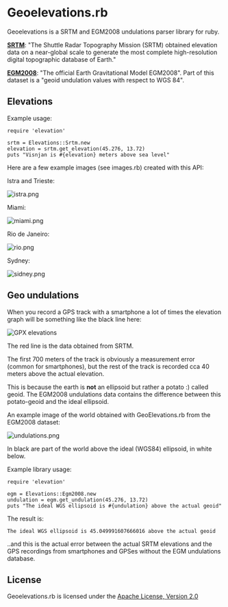 # Geoelevations.rb

Geoelevations is a SRTM and EGM2008 undulations parser library for ruby.

[**SRTM**](http://www2.jpl.nasa.gov/srtm/): "The Shuttle Radar Topography Mission (SRTM) obtained elevation data on a near-global scale to generate the most complete high-resolution digital topographic database of Earth."

[**EGM2008**](http://earth-info.nga.mil/GandG/wgs84/gravitymod/egm2008/egm08_wgs84.html): "The official Earth Gravitational Model EGM2008". Part of this dataset is a "geoid undulation values with respect to WGS 84".

## Elevations

Example usage:

    require 'elevation'

    srtm = Elevations::Srtm.new
    elevation = srtm.get_elevation(45.276, 13.72)
    puts "Visnjan is #{elevation} meters above sea level"

Here are a few example images (see images.rb) created with this API:

Istra and Trieste:

![istra.png](http://tkrajina.github.io/geoelevations/istra.png)

Miami:

![miami.png](http://tkrajina.github.io/geoelevations/miami.png)

Rio de Janeiro:

![rio.png](http://tkrajina.github.io/geoelevations/rio.png)

Sydney:

![sidney.png](http://tkrajina.github.io/geoelevations/sidney.png)

## Geo undulations

When you record a GPS track with a smartphone a lot of times the elevation graph will be something like the black line here:

![GPX elevations](http://tkrajina.github.io/srtm.py/gpx_elevations.png)

The red line is the data obtained from SRTM. 

The first 700 meters of the track is obviously a measurement error (common for smartphones), but the rest of the track is recorded cca 40 meters above the actual elevation.

This is because the earth is **not** an ellipsoid but rather a potato :) called geoid.
The EGM2008 undulations data contains the difference between this potato-geoid and the ideal ellipsoid.

An example image of the world obtained with GeoElevations.rb from the EGM2008 dataset:

![undulations.png](http://tkrajina.github.io/geoelevations/undulations.png)

In black are part of the world above the ideal (WGS84) ellipsoid, in white below.

Example library usage:

    require 'elevation'

    egm = Elevations::Egm2008.new
    undulation = egm.get_undulation(45.276, 13.72)
    puts "The ideal WGS ellipsoid is #{undulation} above the actual geoid" 

The result is:

    The ideal WGS ellipsoid is 45.049991607666016 above the actual geoid 

..and this is the actual error between the actual SRTM elevations and the GPS recordings from smartphones and GPSes without the EGM undulations database.

## License

Geoelevations.rb is licensed under the [Apache License, Version 2.0](http://www.apache.org/licenses/LICENSE-2.0)

